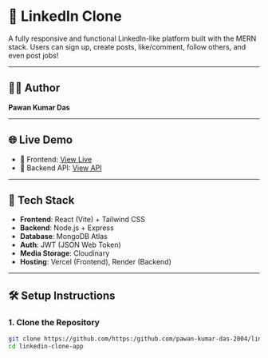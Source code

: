 # 🔗 LinkedIn Clone

A fully responsive and functional LinkedIn-like platform built with the MERN stack. Users can sign up, create posts, like/comment, follow others, and even post jobs!

---

## 👨‍💻 Author

**Pawan Kumar Das**

---

## 🌐 Live Demo

- 🔸 Frontend: [View Live](https://linkedin-clone-frontend.vercel.app)
- 🔹 Backend API: [View API](https://linkedin-clone-api.onrender.com)

---

## 🚀 Tech Stack

- **Frontend**: React (Vite) + Tailwind CSS
- **Backend**: Node.js + Express
- **Database**: MongoDB Atlas
- **Auth**: JWT (JSON Web Token)
- **Media Storage**: Cloudinary
- **Hosting**: Vercel (Frontend), Render (Backend)

---

## 🛠️ Setup Instructions

### 1. Clone the Repository

```bash
git clone https://github.com/https:/github.com/pawan-kumar-das-2004/linkedin-clone-app.git
cd linkedin-clone-app
